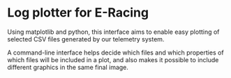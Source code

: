 # Log plotter for E-Racing

Using matplotlib and python, this interface aims to enable easy plotting of selected CSV files generated by our telemetry system.

A command-line interface helps decide which files and which properties of which files will be included in a plot, and also makes it possible to include different graphics in the same final image.